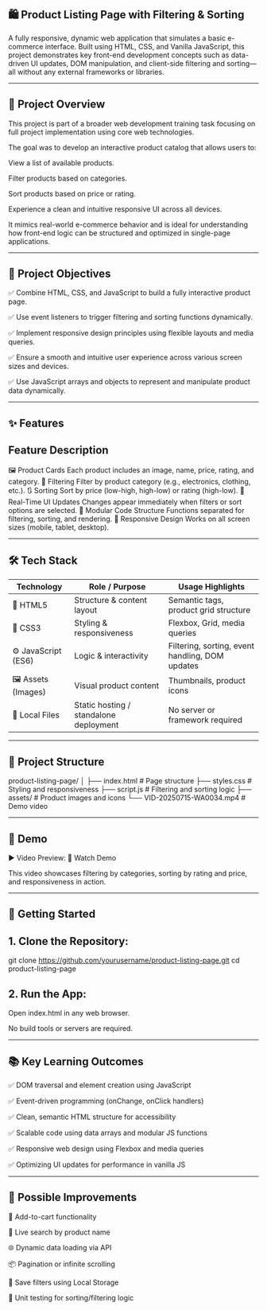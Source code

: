 ## 🛍️ Product Listing Page with Filtering & Sorting

A fully responsive, dynamic web application that simulates a basic e-commerce interface. Built using HTML, CSS, and Vanilla JavaScript, this project demonstrates key front-end development concepts such as data-driven UI updates, DOM manipulation, and client-side filtering and sorting—all without any external frameworks or libraries.


---

## 📖 Project Overview

This project is part of a broader web development training task focusing on full project implementation using core web technologies.

The goal was to develop an interactive product catalog that allows users to:

View a list of available products.

Filter products based on categories.

Sort products based on price or rating.

Experience a clean and intuitive responsive UI across all devices.


It mimics real-world e-commerce behavior and is ideal for understanding how front-end logic can be structured and optimized in single-page applications.


---

## 🎯 Project Objectives

✅ Combine HTML, CSS, and JavaScript to build a fully interactive product page.

✅ Use event listeners to trigger filtering and sorting functions dynamically.

✅ Implement responsive design principles using flexible layouts and media queries.

✅ Ensure a smooth and intuitive user experience across various screen sizes and devices.

✅ Use JavaScript arrays and objects to represent and manipulate product data dynamically.



---

## ✨ Features

## Feature	Description

🖼️ Product Cards	Each product includes an image, name, price, rating, and category.
🧭 Filtering	Filter by product category (e.g., electronics, clothing, etc.).
🔃 Sorting	Sort by price (low-high, high-low) or rating (high-low).
🧠 Real-Time UI Updates	Changes appear immediately when filters or sort options are selected.
🧩 Modular Code Structure	Functions separated for filtering, sorting, and rendering.
📱 Responsive Design	Works on all screen sizes (mobile, tablet, desktop).



---


## 🛠️ Tech Stack

| Technology          | Role / Purpose                             | Usage Highlights                                    |
|---------------------|---------------------------------------------|-----------------------------------------------------|
| 🧱 HTML5            | Structure & content layout                  | Semantic tags, product grid structure               |
| 🎨 CSS3             | Styling & responsiveness                   | Flexbox, Grid, media queries                        |
| ⚙️ JavaScript (ES6) | Logic & interactivity                      | Filtering, sorting, event handling, DOM updates     |
| 🖼️ Assets (Images)  | Visual product content                      | Thumbnails, product icons                           |
| 📂 Local Files      | Static hosting / standalone deployment      | No server or framework required                     |


---

## 📂 Project Structure

product-listing-page/
│
├── index.html          # Page structure
├── styles.css          # Styling and responsiveness
├── script.js           # Filtering and sorting logic
├── assets/             # Product images and icons
└── VID-20250715-WA0034.mp4  # Demo video


---

## 🎥 Demo

▶️ Video Preview:
📂 Watch Demo

This video showcases filtering by categories, sorting by rating and price, and responsiveness in action.


---

## 🚀 Getting Started

## 1. Clone the Repository:

git clone https://github.com/yourusername/product-listing-page.git
cd product-listing-page


## 2. Run the App:

Open index.html in any web browser.

No build tools or servers are required.


---

## 📚 Key Learning Outcomes

✅ DOM traversal and element creation using JavaScript

✅ Event-driven programming (onChange, onClick handlers)

✅ Clean, semantic HTML structure for accessibility

✅ Scalable code using data arrays and modular JS functions

✅ Responsive web design using Flexbox and media queries

✅ Optimizing UI updates for performance in vanilla JS



---

## 🔮 Possible Improvements

🛒 Add-to-cart functionality

🔄 Live search by product name

🌐 Dynamic data loading via API

📦 Pagination or infinite scrolling

💾 Save filters using Local Storage

🧪 Unit testing for sorting/filtering logic
